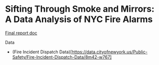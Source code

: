 # Sifting Through Smoke and Mirrors: A Data Analysis of NYC Fire Alarms

[Final report doc](https://docs.google.com/document/d/1Up9auAKHYTrbaVy7S4BWpYMDSHcW-2nBl9zskhtRN4w/edit?usp=sharing)

Data

- (Fire Incident Dispatch Data)[https://data.cityofnewyork.us/Public-Safety/Fire-Incident-Dispatch-Data/8m42-w767]
